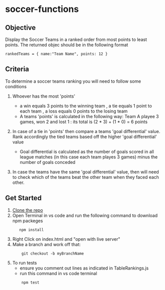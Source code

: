 # soccer-functions

## Objective 

Display the Soccer Teams in a ranked order from most points to least points. The returned objec should be in the following format 

```
rankedTeams = { name:"Team Name", points: 12 } 
```

## Criteria 

To determine a soccer teams ranking you will need to follow some conditions 
 1. Whoever has the most 'points' 
    - a win equals 3 points to the winning team , a tie equals 1 point to each team , a loss equals 0 points to the losing team 
    - A teams 'points' is calculated in the following way: Team A playee 3 games, won 2 and lost 1 : its total is (2 * 3) + (1 * 0) = 6 points 
    
 2. In case of a tie in 'points' then compare a teams 'goal differential' value. Rank accordingly the tied teams based off the higher 'goal differential' value
    - Goal differential is calculated as the number of goals scored in all league matches (in this case each team playes 3 games)  minus the number of goals conceded
    
 3. In case the teams have the same 'goal differential' value, then will need to check which of the teams beat the other team when they faced each other. 
 
 
 ## Get Started
  1. [Clone the repo](https://docs.github.com/en/repositories/creating-and-managing-repositories/cloning-a-repository) 
  2. Open Terminal in vs code and run the following command to download npm packeges 
      ```
         npm install
      ```
  3. Right Click on index.html and "open with live server" 
  4. Make a branch and work off that:
      ```
          git checkout -b myBranchName
      ```
  4. To run tests
      - ensure you comment out lines as indicated in TableRankings.js 
      - run this command in vs code terminal 
      ```
          npm test
      ```
     
 
